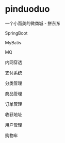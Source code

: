 # pinduoduo
一个小而美的微商城  - 拼东东  

SpringBoot

MyBatis

MQ

内网穿透



支付系统

分类管理

商品管理 

订单管理

收获地址

用户管理

购物车

